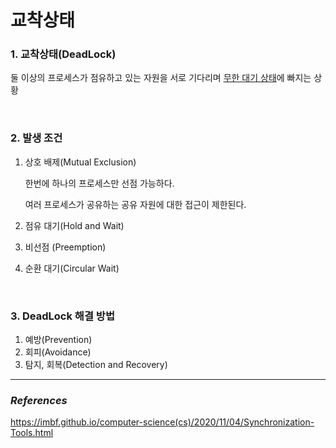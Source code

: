 # 교착상태

### 1. 교착상태(DeadLock)

둘 이상의 프로세스가 점유하고 있는 자원을 서로 기다리며 <u>무한 대기 상태</u>에 빠지는 상황

<br/>

### 2. 발생 조건

1. 상호 배제(Mutual Exclusion)

   한번에 하나의 프로세스만 선점 가능하다.

   여러 프로세스가 공유하는 공유 자원에 대한 접근이 제한된다.

2. 점유 대기(Hold and Wait)

3. 비선점 (Preemption)

4. 순환 대기(Circular Wait)

<br/>

### 3. DeadLock 해결 방법

1. 예방(Prevention)
2. 회피(Avoidance)
3. 탐지, 회복(Detection and Recovery)



---------

### *References*

https://imbf.github.io/computer-science(cs)/2020/11/04/Synchronization-Tools.html





